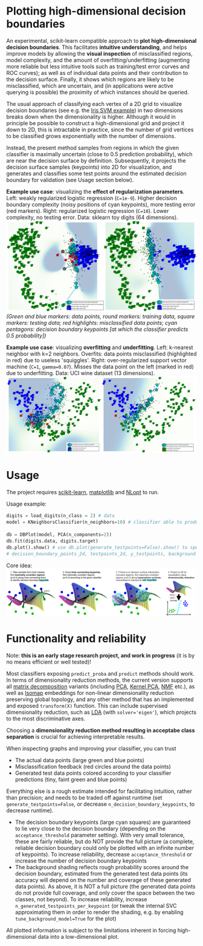 Plotting high-dimensional decision boundaries
===============

An experimental, scikit-learn compatible approach to **plot high-dimensional decision boundaries**. This facilitates **intuitive understanding**, and helps improve models by allowing the **visual inspection** of misclassified regions, model complexity, and the amount of overfitting/underfitting (augmenting more reliable but less intuitive tools such as training/test error curves and ROC curves); as well as of individual data points and their contribution to the decision surface. Finally, it shows which regions are likely to be misclassified, which are uncertain, and (in applications were active querying is possible) the proximity of which instances should be queried. 

The usual approach of classifying each vertex of a 2D grid to visualize decision boundaries (see e.g. the [Iris SVM example](http://scikit-learn.org/stable/auto_examples/svm/plot_iris.html)) in two dimensions breaks down when the dimensionality is higher. Although it would in principle be possible to construct a high-dimensional grid and project it down to 2D, this is intractable in practice, since the number of grid vertices to be classified grows exponentially with the number of dimensions.

Instead, the present method samples from regions in which the given classifier is maximally uncertain (close to 0.5 prediction probability), which are near the decision surface by definition. Subsequently, it projects the decision surface samples (keypoints) into 2D for visualization, and generates and classifies some test points around the estimated decision boundary for validation (see Usage section below).

**Example use case**: visualizing the **effect of regularization parameters**. Left: weakly regularized logistic regression (`C=1e-9`). Higher decision boundary complexity (noisy positions of cyan keypoints), more testing error (red markers). Right: regularized logistic regression (`C=10`). Lower complexity, no testing error. Data: sklearn toy digits (64 dimensions).
![Digits data - decision boundary comparison](img/digits_logreg.png)
*(Green and blue markers: data points, round markers: training data, square markers: testing data; red highlights: misclassified data points; cyan pentagons: decision boundary keypoints [at which the classifier predicts 0.5 probability])*

**Example use case**: visualizing **overfitting** and **underfitting**. Left: k-nearest neighbor with k=2 neighbors. Overfits: data points misclassified (highlighted in red) due to useless 'squiggles'. Right: over-regularized support vector machine (`C=1`, `gamma=0.07`). Misses the data point on the left (marked in red) due to underfitting. Data: UCI wine dataset (13 dimensions).
![Wine data - decision boundary comparison](img/wine_knn_svc.png)

Usage
===============

The project requires [scikit-learn](http://scikit-learn.org/stable/install.html), [matplotlib](http://matplotlib.org/users/installing.html) and [NLopt](http://ab-initio.mit.edu/wiki/index.php/NLopt_Installation) to run.

Usage example:

```python
digits = load_digits(n_class = 2) # data
model = KNeighborsClassifier(n_neighbors=10) # classifier able to produce probabilities

db = DBPlot(model, PCA(n_components=2))
db.fit(digits.data, digits.target)
db.plot().show() # use db.plot(generate_testpoints=False).show() to speed up plotting by skipping testpoint generation
# decision_boundary_points_2d, testpoints_2d, y_testpoints, background = db.generate_plot() # for custom plotting and analysis
```

Core idea:
![Four steps of plotting a high-dimensional decision boundary](img/dr_model_overview.png)

Functionality and reliability
===============

Note: **this is an early stage research project, and work in progress** (it is by no means efficient or well tested)!

Most classifiers exposing `predict_proba` and `predict` methods should work. In terms of dimensionality reduction methods, the current version supports all [matrix decomposition](http://scikit-learn.org/stable/modules/classes.html#module-sklearn.decomposition) variants (including [PCA](http://scikit-learn.org/stable/modules/generated/sklearn.decomposition.PCA.html#sklearn.decomposition.PCA), [Kernel PCA](http://scikit-learn.org/stable/modules/generated/sklearn.decomposition.KernelPCA.html#sklearn.decomposition.KernelPCA), [NMF](http://scikit-learn.org/stable/modules/generated/sklearn.decomposition.NMF.html#sklearn.decomposition.NMF) etc.), as well as [Isomap](http://scikit-learn.org/stable/modules/generated/sklearn.manifold.Isomap.html#sklearn.manifold.Isomap) embeddings for non-linear dimensionality reduction preserving global topology, and any other method that has an implemented and exposed `transform(X)` function. This can include supervised dimensionality reduction, such as [LDA](http://scikit-learn.org/0.16/modules/generated/sklearn.lda.LDA.html) (with `solver='eigen'`), which projects to the most discriminative axes.

Choosing a **dimensionality reduction method resulting in acceptabe class separation** is crucial for achieving interpretable results.  

When inspecting graphs and improving your classifier, you can trust
- The actual data points (large green and blue points)
- Misclassification feedback (red circles around the data points)
- Generated test data points colored according to your classifier predictions (tiny, faint green and blue points)

Everything else is a rough estimate intended for facilitating intuition, rather than precision; and needs to be traded off against runtime (set `generate_testpoints=False`, or decrease `n_decision_boundary_keypoints`, to decrease runtime).  
- The decision boundary keypoints (large cyan squares) are guaranteed to lie very close to the decision boundary (depending on the `acceptance_threshold` parameter setting). With very small tolerance, these are fairly reliable, but do NOT provide the full picture (a complete, reliable decision boundary could only be plotted with an infinite number of keypoints). To increase reliability, decrease `acceptance_threshold` or increase the number of decision boundary keypoints
- The background shading reflects rough probability scores around the decision boundary, estimated from the generated test data points (its accuracy will depend on the number and coverage of these generated data points). As above, it is NOT a full picture (the generated data points do not provide full coverage, and only cover the space between the two classes, not beyond). To increase reliability, increase `n_generated_testpoints_per_keypoint` (or tweak the internal SVC approximating them in order to render the shading, e.g. by enabling `tune_background_model=True` for the plot)

All plotted information is subject to the limitations inherent in forcing high-dimensional data into a low-dimensional plot.